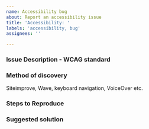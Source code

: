 ```yaml
---
name: Accessibility bug
about: Report an accessibility issue
title: 'Accessibility: '
labels: 'accessibility, bug'
assignees: ''

---
```


### Issue Description - WCAG standard


### Method of discovery
Siteimprove, Wave, keyboard navigation, VoiceOver etc.


### Steps to Reproduce


### Suggested solution

